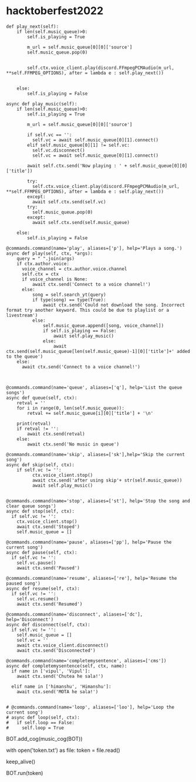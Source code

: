 # hacktoberfest2022

    def play_next(self):
        if len(self.music_queue)>0:
            self.is_playing = True

            m_url = self.music_queue[0][0]['source']
            self.music_queue.pop(0)


            self.ctx.voice_client.play(discord.FFmpegPCMAudio(m_url, **self.FFMPEG_OPTIONS), after = lambda e : self.play_next())


        else:
            self.is_playing = False

    async def play_music(self):
        if len(self.music_queue)>0:
            self.is_playing = True

            m_url = self.music_queue[0][0]['source']

            if self.vc == '':
              self.vc = await self.music_queue[0][1].connect()
            elif self.music_queue[0][1] != self.vc:
              self.vc.disconnect()
              self.vc = await self.music_queue[0][1].connect()

            await self.ctx.send('Now playing : ' + self.music_queue[0][0]['title'])

            try:
              self.ctx.voice_client.play(discord.FFmpegPCMAudio(m_url, **self.FFMPEG_OPTIONS), after = lambda e : self.play_next())
            except:
              await self.ctx.send(self.vc)
            try:
              self.music_queue.pop(0)
            except:
              await self.ctx.send(self.music_queue)

        else:
            self.is_playing = False

    @commands.command(name='play', aliases=['p'], help='Plays a song.')
    async def play(self, ctx, *args):
        query = " ".join(args)
        if ctx.author.voice:
          voice_channel = ctx.author.voice.channel
          self.ctx = ctx
          if voice_channel is None:
              await ctx.send('Connect to a voice channel!')
          else:
              song = self.search_yt(query)
              if type(song) == type(True):
                  await ctx.send('Could not download the song. Incorrect format try another keyword. This could be due to playlist or a livestream')
              else:
                  self.music_queue.append([song, voice_channel])
                  if self.is_playing == False:
                      await self.play_music()
                  else:
                      await ctx.send(self.music_queue[len(self.music_queue)-1][0]['title']+' added to the queue')
        else:
          await ctx.send('Connect to a voice channel!')



    @commands.command(name='queue', aliases=['q'], help='List the queue songs')
    async def queue(self, ctx):
        retval = ''
        for i in range(0, len(self.music_queue)):
            retval += self.music_queue[i][0]['title'] + '\n'

        print(retval)
        if retval != '':
            await ctx.send(retval)
        else:
            await ctx.send('No music in queue')

    @commands.command(name='skip', aliases=['sk'],help='Skip the current song')
    async def skip(self, ctx):
        if self.vc != '':
              ctx.voice_client.stop()
              await ctx.send('after using skip'+ str(self.music_queue))
              await self.play_music()


    @commands.command(name='stop', aliases=['st'], help='Stop the song and clear queue songs')
    async def stop(self, ctx):
      if self.vc != '':
        ctx.voice_client.stop()
        await ctx.send('Stoped')
        self.music_queue = []

    @commands.command(name='pause', aliases=['pp'], help='Pause the current song')
    async def pause(self, ctx):
      if self.vc != '':
        self.vc.pause()
        await ctx.send('Paused')

    @commands.command(name='resume', aliases=['re'], help='Resume the paused song')
    async def resume(self, ctx):
      if self.vc != '':
        self.vc.resume()
        await ctx.send('Resumed')

    @commands.command(name='disconnect', aliases=['dc'], help='Disconnect')
    async def disconnect(self, ctx):
      if self.vc != '':
        self.music_queue = []
        self.vc = ''
        await ctx.voice_client.disconnect()
        await ctx.send('Disconnected')

    @commands.command(name='completemysentence', aliases=['cms'])
    async def completemysentence(self, ctx, name):
      if name in ['vipul', 'Vipul']:
        await ctx.send('Chutea he sala!')

      elif name in ['himanshu', 'Himanshu']:
        await ctx.send('MOTA he sala!')


    # @commands.command(name='loop', aliases=['loo'], help='Loop the current song')
    # async def loop(self, ctx):
    #   if self.loop == False:
    #     self.loop = True







BOT.add_cog(music_cog(BOT))

with open('token.txt') as file:
    token = file.read()

keep_alive()

BOT.run(token)
